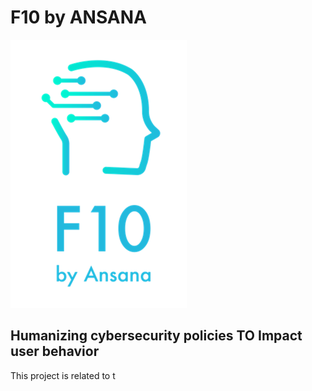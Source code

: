 # F10 by ANSANA
![ANSANA logo](https://github.com/ANSANA-2/ANSANA/blob/1d5bfb468b2017029c059da589f2d3fc26b6ee4d/Logo.png)

## Humanizing cybersecurity policies TO Impact user behavior





This project is related to t


